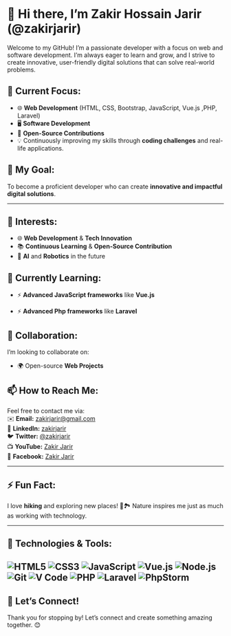 # 👋 Hi there, I’m **Zakir Hossain Jarir** (@zakirjarir)

Welcome to my GitHub! I’m a passionate developer with a focus on web and software development. I’m always eager to learn and grow, and I strive to create innovative, user-friendly digital solutions that can solve real-world problems.

## 🚀 Current Focus:
- 🌐 **Web Development** (HTML, CSS, Bootstrap, JavaScript, Vue.js ,PHP, Laravel)
- 🖥️ **Software Development**  
- 🔄 **Open-Source Contributions**
- 💡 Continuously improving my skills through **coding challenges** and real-life applications.

## 🎯 My Goal:
To become a proficient developer who can create **innovative and impactful digital solutions**.

---

## 👀 Interests:
- 🌐 **Web Development** & **Tech Innovation**
- 📚 **Continuous Learning** & **Open-Source Contribution**
- 🤖 **AI** and **Robotics** in the future

## 🌱 Currently Learning:
- ⚡ **Advanced JavaScript frameworks** like **Vue.js**

- ⚡ **Advanced Php frameworks** like **Laravel**

## 🤝 Collaboration:
I’m looking to collaborate on:
- 🌍 Open-source **Web Projects**

## 📫 How to Reach Me:
Feel free to contact me via:  
✉️ **Email:** [zakirjarir@gmail.com](mailto:zakirjarir@gmail.com)  
💼 **LinkedIn:** [zakirjarir](https://www.linkedin.com/in/zakir-hossain-jarir-930592326/)  
🐦 **Twitter:** [@zakirjarir](https://x.com/zakirjarir)  
📺 **YouTube:** [Zakir Jarir](https://www.youtube.com/@Zakir_Jarir)  
📘 **Facebook:** [Zakir Jarir](https://www.facebook.com/zakir.jarir.2024)

---

## ⚡ Fun Fact:
I love **hiking** and exploring new places! 🌲🏞️ Nature inspires me just as much as working with technology.

---

## 🔧 Technologies & Tools:

![HTML5](https://img.shields.io/badge/-HTML5-E34F26?style=flat-square&logo=html5&logoColor=white)
![CSS3](https://img.shields.io/badge/-CSS3-1572B6?style=flat-square&logo=css3)
![JavaScript](https://img.shields.io/badge/-JavaScript-F7DF1E?style=flat-square&logo=javascript&logoColor=black)
![Vue.js](https://img.shields.io/badge/-Vue.js-4FC08D?style=flat-square&logo=vue.js&logoColor=white)
![Node.js](https://img.shields.io/badge/-Node.js-339933?style=flat-square&logo=node.js&logoColor=white)
![Git](https://img.shields.io/badge/-Git-F05032?style=flat-square&logo=git&logoColor=white)
![V Code](https://img.shields.io/badge/-VS%20Code-007ACC?style=flat-square&logo=visual-studio-code&logoColor=white)
![PHP](https://img.shields.io/badge/-PHP-777BB4?style=flat-square&logo=php&logoColor=white)
![Laravel](https://img.shields.io/badge/-Laravel-EF4135?style=flat-square&logo=laravel&logoColor=white)
![PhpStorm](https://img.shields.io/badge/-PhpStorm-000000?style=flat-square&logo=phpstorm&logoColor=white)
---


## 🤝 Let’s Connect!
Thank you for stopping by! Let’s connect and create something amazing together. 😊
